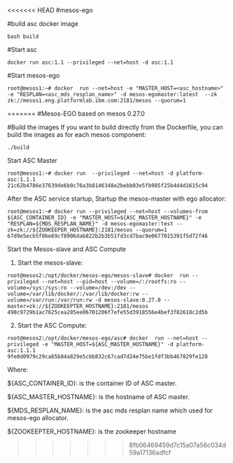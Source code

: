 <<<<<<< HEAD
#mesos-ego


#build asc docker image
```
bash build
```


#Start asc
```
docker run asc:1.1 --privileged --net=host -d asc:1.1
```

#Start mesos-ego
```
root@mesos1:~# docker  run --net=host -e "MASTER_HOST=<asc_hostname>" -e "RESPLAN=<asc_mds_resplan_name>" -d mesos-egomaster:latest  --zk zk://mesos1.eng.platformlab.ibm.com:2181/mesos --quorum=1
```
=======
#Mesos-EGO based on mesos 0.27.0



#Build the images
If you want to build directly from the Dockerfile, you can build the images as for each mesos component:
```
./build 
```

Start ASC Master
```
root@mesos1:~# docker run  --privileged --net=host -d platform-asc:1.1.1
21c62b4786e37639de6b0c76a3b8146348e2bebb03e5fb985f25b4d4d1615c94

```
After the ASC service startup, Startup the mesos-master with ego allocator:
```
root@mesos1:~# docker run --privileged --net=host --volumes-from ${ASC_CONTAINER_ID} -e "MASTER_HOST=${ASC_MASTER_HOSTNAME}" -e "RESPLAN=${MDS_RESPLAN_NAME}" -d mesos-egomaster:test --zk=zk://${ZOOKEEPER_HOSTNAME}:2181/mesos --quorum=1
67d9e5ecb5f0be69cf8906dab822b2b3b51fd3cd7bac9e0677015391f5d72f46

```

Start the Mesos-slave and ASC Compute

1) Start the mesos-slave:
```
root@mesos2:/opt/docker/mesos-ego/mesos-slave# docker  run --privileged --net=host --pid=host --volume=/:/rootfs:ro --volume=/sys:/sys:ro --volume=/dev:/dev --volume=/var/lib/docker/:/var/lib/docker:rw --volume=/var/run:/var/run:rw -d mesos-slave:0.27.0 --master=zk://${ZOOKEEPTER_HOSTNAME}:2181/mesos 
498c9729b1ac7625cea285ee06701206f7efe55d3918556e4bef3f82618c2d5b
```


2) Start the ASC Compute:
```
root@mesos2:/opt/docker/mesos-ego/asc# docker  run --net=host --privileged -e "MASTER_HOST=${ASC_MASTER_HOSTNAME}" -d platform-asc:1.1.1
9fe0d0979c29ca65b84a829e5cbb832c67cad7d24e75be1fdf3bb467829fe128

```


Where:

${ASC_CONTAINER_ID}: is the container ID of ASC master.

${ASC_MASTER_HOSTNAME}: is the hostname of ASC master.

${MDS_RESPLAN_NAME}: is the asc mds resplan name which used for mesos-ego allocator.

${ZOOKEEPTER_HOSTNAME}: is the zookeeper hostname
>>>>>>> 8fb06469459d7c15a07a56c034d59a17136adfcf
